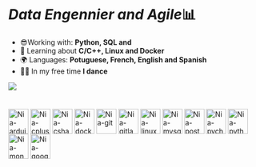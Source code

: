 # *Data Engennier and Agile*📊


- 😎Working with: **Python, SQL and**
- 🌱 Learning about **C/C++, Linux and Docker**
- 🌍 Languages: **Potuguese, French, English and Spanish**
- 💃🏿 In my free time **I dance**

<picture>
  <source
    srcset="https://github-readme-stats.vercel.app/api?username=niadata&show_icons=true&theme=tokyonight"
    media="(prefers-color-scheme: dark)"
  />
  <source
    srcset="https://github-readme-stats.vercel.app/api?username=niadata&show_icons=true"
    media="(prefers-color-scheme: light), (prefers-color-scheme: no-preference)"
  />
  <img src="https://github-readme-stats.vercel.app/api?username=niadata&show_icons=true" />
</picture>

####
</div>
<div style="display: inline_block"><br>
  <img align="center"  alt="Nia-arduino" size = "100" height="50"  width="40" img src="https://cdn.jsdelivr.net/gh/devicons/devicon/icons/arduino/arduino-original-wordmark.svg" />
  <img align="center"  alt="Nia-cplus" height="50"  width="40"  img src="https://cdn.jsdelivr.net/gh/devicons/devicon/icons/cplusplus/cplusplus-original.svg" />
  <img align="center"  alt="Nia-csharp-" height="50"  width="40" img src="https://cdn.jsdelivr.net/gh/devicons/devicon/icons/csharp/csharp-original.svg" />
  <img align="center"  alt="Nia-docker" height="50"  width="40" img src="https://cdn.jsdelivr.net/gh/devicons/devicon/icons/docker/docker-original-wordmark.svg" />
  <img align="center"  alt="Nia-git" height="50"  width="40" img src="https://cdn.jsdelivr.net/gh/devicons/devicon/icons/git/git-original-wordmark.svg" />
  <img align="center"  alt="Nia-gitlab" height="50"  width="40" img src="https://cdn.jsdelivr.net/gh/devicons/devicon/icons/gitlab/gitlab-original.svg" />
  <img align="center"  alt="Nia-linux" height="50"  width="40" img src="https://cdn.jsdelivr.net/gh/devicons/devicon/icons/linux/linux-original.svg" />
  <img align="center"  alt="Nia-mysql" height="50"  width="40" img src="https://cdn.jsdelivr.net/gh/devicons/devicon/icons/mysql/mysql-original-wordmark.svg" />
  <img align="center"  alt="Nia-postgresql" height="50"  width="40" img src="https://cdn.jsdelivr.net/gh/devicons/devicon/icons/postgresql/postgresql-original-wordmark.svg" />
  <img align="center"  alt="Nia-pycharm" height="50"  width="40" img src="https://cdn.jsdelivr.net/gh/devicons/devicon/icons/pycharm/pycharm-original.svg" />
  <img align="center"  alt="Nia-python" height="50"  width="40" img src="https://cdn.jsdelivr.net/gh/devicons/devicon/icons/python/python-original.svg" />                             <img align="center"  alt="Nia-mongodb" height="50"  width="40" img src="https://cdn.jsdelivr.net/gh/devicons/devicon/icons/mongodb/mongodb-original-wordmark.svg" />
  <img align="center"  alt="Nia-googlecloud" height="50"  width="40" img src="https://cdn.jsdelivr.net/gh/devicons/devicon/icons/googlecloud/googlecloud-original.svg" />
</div>
          
          
          
          
          
